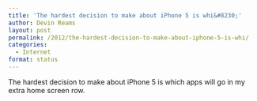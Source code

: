 ```yaml
---
title: 'The hardest decision to make about iPhone 5 is whi&#8230;'
author: Devin Reams
layout: post
permalink: /2012/the-hardest-decision-to-make-about-iphone-5-is-whi/
categories:
  - Internet
format: status
---
```

The hardest decision to make about iPhone 5 is which apps will go in my extra home screen row.